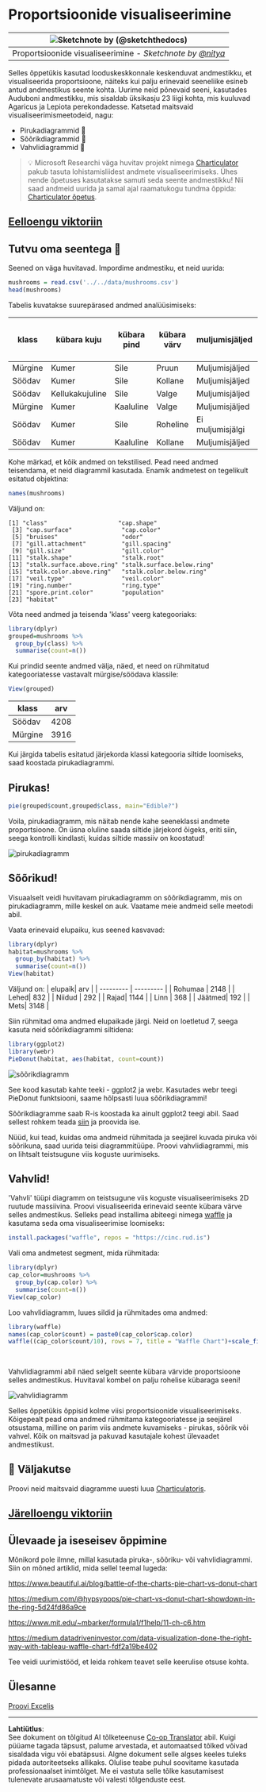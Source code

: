 <!--
CO_OP_TRANSLATOR_METADATA:
{
  "original_hash": "47028abaaafa2bcb1079702d20569066",
  "translation_date": "2025-10-11T15:58:54+00:00",
  "source_file": "3-Data-Visualization/R/11-visualization-proportions/README.md",
  "language_code": "et"
}
-->
# Proportsioonide visualiseerimine

|![ Sketchnote by [(@sketchthedocs)](https://sketchthedocs.dev) ](../../../sketchnotes/11-Visualizing-Proportions.png)|
|:---:|
|Proportsioonide visualiseerimine - _Sketchnote by [@nitya](https://twitter.com/nitya)_ |

Selles õppetükis kasutad looduskeskkonnale keskenduvat andmestikku, et visualiseerida proportsioone, näiteks kui palju erinevaid seeneliike esineb antud andmestikus seente kohta. Uurime neid põnevaid seeni, kasutades Auduboni andmestikku, mis sisaldab üksikasju 23 liigi kohta, mis kuuluvad Agaricus ja Lepiota perekondadesse. Katsetad maitsvaid visualiseerimismeetodeid, nagu:

- Pirukadiagrammid 🥧
- Sõõrikdiagrammid 🍩
- Vahvlidiagrammid 🧇

> 💡 Microsoft Researchi väga huvitav projekt nimega [Charticulator](https://charticulator.com) pakub tasuta lohistamisliidest andmete visualiseerimiseks. Ühes nende õpetuses kasutatakse samuti seda seente andmestikku! Nii saad andmeid uurida ja samal ajal raamatukogu tundma õppida: [Charticulator õpetus](https://charticulator.com/tutorials/tutorial4.html).

## [Eelloengu viktoriin](https://purple-hill-04aebfb03.1.azurestaticapps.net/quiz/20)

## Tutvu oma seentega 🍄

Seened on väga huvitavad. Impordime andmestiku, et neid uurida:

```r
mushrooms = read.csv('../../data/mushrooms.csv')
head(mushrooms)
```
Tabelis kuvatakse suurepärased andmed analüüsimiseks:


| klass     | kübara kuju | kübara pind | kübara värv | muljumisjäljed | lõhn    | eoslehe kinnitus | eoslehe vahe | eoslehe suurus | eoslehe värv | jala kuju | jala alus | jala pind rõnga kohal | jala pind rõnga all | jala värv rõnga kohal | jala värv rõnga all | loor tüüp | loor värv | rõngaste arv | rõnga tüüp | eospulbri värv | populatsioon | elupaik |
| --------- | --------- | ----------- | --------- | ------- | ------- | --------------- | ------------ | --------- | ---------- | ----------- | ---------- | ------------------------ | ------------------------ | ---------------------- | ---------------------- | --------- | ---------- | ----------- | --------- | ----------------- | ---------- | ------- |
| Mürgine | Kumer    | Sile      | Pruun     | Muljumisjäljed | Torkav | Vaba            | Tihe        | Kitsas    | Must      | Suurenev   | Võrdne      | Sile                   | Sile                   | Valge                  | Valge                  | Osaline   | Valge      | Üks         | Rippuv   | Must             | Hajutatud  | Linn   |
| Söödav    | Kumer    | Sile      | Kollane    | Muljumisjäljed | Mandli | Vaba            | Tihe        | Lai     | Must      | Suurenev   | Klubikujuline       | Sile                   | Sile                   | Valge                  | Valge                  | Osaline   | Valge      | Üks         | Rippuv   | Pruun             | Arvukas   | Rohumaa |
| Söödav    | Kellukakujuline      | Sile      | Valge     | Muljumisjäljed | Aniisi   | Vaba            | Tihe        | Lai     | Pruun      | Suurenev   | Klubikujuline       | Sile                   | Sile                   | Valge                  | Valge                  | Osaline   | Valge      | Üks         | Rippuv   | Pruun             | Arvukas   | Niidud |
| Mürgine | Kumer    | Kaaluline       | Valge     | Muljumisjäljed | Torkav | Vaba            | Tihe        | Kitsas    | Pruun      | Suurenev   | Võrdne      | Sile                   | Sile                   | Valge                  | Valge                  | Osaline   | Valge      | Üks         | Rippuv   | Must             | Hajutatud  | Linn 
| Söödav | Kumer       |Sile       | Roheline     | Ei muljumisjälgi| Puudub   |Vaba            | Tihe       | Lai     | Must      | Kitsenev   | Võrdne      |  Sile | Sile                    | Valge                 | Valge                  | Osaline    | Valge     | Üks         | Kaduv | Pruun             | Rohke | Rohumaa
|Söödav  |  Kumer      | Kaaluline   | Kollane         | Muljumisjäljed  | Mandli  | Vaba | Tihe  |   Lai   |   Pruun  | Suurenev   |   Klubikujuline                      | Sile                  | Sile    | Valge                 |  Valge                | Osaline      | Valge    |  Üks  |  Rippuv | Must   | Arvukas | Rohumaa
      
Kohe märkad, et kõik andmed on tekstilised. Pead need andmed teisendama, et neid diagrammil kasutada. Enamik andmetest on tegelikult esitatud objektina:

```r
names(mushrooms)
```

Väljund on:

```output
[1] "class"                    "cap.shape"               
 [3] "cap.surface"              "cap.color"               
 [5] "bruises"                  "odor"                    
 [7] "gill.attachment"          "gill.spacing"            
 [9] "gill.size"                "gill.color"              
[11] "stalk.shape"              "stalk.root"              
[13] "stalk.surface.above.ring" "stalk.surface.below.ring"
[15] "stalk.color.above.ring"   "stalk.color.below.ring"  
[17] "veil.type"                "veil.color"              
[19] "ring.number"              "ring.type"               
[21] "spore.print.color"        "population"              
[23] "habitat"            
```
Võta need andmed ja teisenda 'klass' veerg kategooriaks:

```r
library(dplyr)
grouped=mushrooms %>%
  group_by(class) %>%
  summarise(count=n())
```


Kui prindid seente andmed välja, näed, et need on rühmitatud kategooriatesse vastavalt mürgise/söödava klassile:
```r
View(grouped)
```


| klass | arv |
| --------- | --------- |
| Söödav | 4208 |
| Mürgine| 3916 |



Kui järgida tabelis esitatud järjekorda klassi kategooria siltide loomiseks, saad koostada pirukadiagrammi. 

## Pirukas!

```r
pie(grouped$count,grouped$class, main="Edible?")
```
Voila, pirukadiagramm, mis näitab nende kahe seeneklassi andmete proportsioone. On üsna oluline saada siltide järjekord õigeks, eriti siin, seega kontrolli kindlasti, kuidas siltide massiiv on koostatud!

![pirukadiagramm](../../../../../translated_images/pie1-wb.685df063673751f4b0b82127f7a52c7f9a920192f22ae61ad28412ba9ace97bf.et.png)

## Sõõrikud!

Visuaalselt veidi huvitavam pirukadiagramm on sõõrikdiagramm, mis on pirukadiagramm, mille keskel on auk. Vaatame meie andmeid selle meetodi abil.

Vaata erinevaid elupaiku, kus seened kasvavad:

```r
library(dplyr)
habitat=mushrooms %>%
  group_by(habitat) %>%
  summarise(count=n())
View(habitat)
```
Väljund on:
| elupaik| arv |
| --------- | --------- |
| Rohumaa    | 2148 |
| Lehed| 832 |
| Niidud    | 292 |
| Rajad| 1144 |
| Linn    | 368 |
| Jäätmed| 192 |
| Mets| 3148 |


Siin rühmitad oma andmed elupaikade järgi. Neid on loetletud 7, seega kasuta neid sõõrikdiagrammi siltidena:

```r
library(ggplot2)
library(webr)
PieDonut(habitat, aes(habitat, count=count))
```

![sõõrikdiagramm](../../../../../translated_images/donut-wb.34e6fb275da9d834c2205145e39a3de9b6878191dcdba6f7a9e85f4b520449bc.et.png)

See kood kasutab kahte teeki - ggplot2 ja webr. Kasutades webr teegi PieDonut funktsiooni, saame hõlpsasti luua sõõrikdiagrammi!

Sõõrikdiagramme saab R-is koostada ka ainult ggplot2 teegi abil. Saad sellest rohkem teada [siin](https://www.r-graph-gallery.com/128-ring-or-donut-plot.html) ja proovida ise.

Nüüd, kui tead, kuidas oma andmeid rühmitada ja seejärel kuvada piruka või sõõrikuna, saad uurida teisi diagrammitüüpe. Proovi vahvlidiagrammi, mis on lihtsalt teistsugune viis koguste uurimiseks.
## Vahvlid!

'Vahvli' tüüpi diagramm on teistsugune viis koguste visualiseerimiseks 2D ruutude massiivina. Proovi visualiseerida erinevaid seente kübara värve selles andmestikus. Selleks pead installima abiteegi nimega [waffle](https://cran.r-project.org/web/packages/waffle/waffle.pdf) ja kasutama seda oma visualiseerimise loomiseks:

```r
install.packages("waffle", repos = "https://cinc.rud.is")
```

Vali oma andmetest segment, mida rühmitada:

```r
library(dplyr)
cap_color=mushrooms %>%
  group_by(cap.color) %>%
  summarise(count=n())
View(cap_color)
```

Loo vahvlidiagramm, luues sildid ja rühmitades oma andmed:

```r
library(waffle)
names(cap_color$count) = paste0(cap_color$cap.color)
waffle((cap_color$count/10), rows = 7, title = "Waffle Chart")+scale_fill_manual(values=c("brown", "#F0DC82", "#D2691E", "green", 
                                                                                     "pink", "purple", "red", "grey", 
                                                                                     "yellow","white"))
```

Vahvlidiagrammi abil näed selgelt seente kübara värvide proportsioone selles andmestikus. Huvitaval kombel on palju rohelise kübaraga seeni!

![vahvlidiagramm](../../../../../translated_images/waffle.aaa75c5337735a6ef32ace0ffb6506ef49e5aefe870ffd72b1bb080f4843c217.et.png)

Selles õppetükis õppisid kolme viisi proportsioonide visualiseerimiseks. Kõigepealt pead oma andmed rühmitama kategooriatesse ja seejärel otsustama, milline on parim viis andmete kuvamiseks - pirukas, sõõrik või vahvel. Kõik on maitsvad ja pakuvad kasutajale kohest ülevaadet andmestikust.

## 🚀 Väljakutse

Proovi neid maitsvaid diagramme uuesti luua [Charticulatoris](https://charticulator.com).
## [Järelloengu viktoriin](https://purple-hill-04aebfb03.1.azurestaticapps.net/quiz/21)

## Ülevaade ja iseseisev õppimine

Mõnikord pole ilmne, millal kasutada piruka-, sõõriku- või vahvlidiagrammi. Siin on mõned artiklid, mida sellel teemal lugeda:

https://www.beautiful.ai/blog/battle-of-the-charts-pie-chart-vs-donut-chart

https://medium.com/@hypsypops/pie-chart-vs-donut-chart-showdown-in-the-ring-5d24fd86a9ce

https://www.mit.edu/~mbarker/formula1/f1help/11-ch-c6.htm

https://medium.datadriveninvestor.com/data-visualization-done-the-right-way-with-tableau-waffle-chart-fdf2a19be402

Tee veidi uurimistööd, et leida rohkem teavet selle keerulise otsuse kohta.
## Ülesanne

[Proovi Excelis](assignment.md)

---

**Lahtiütlus**:  
See dokument on tõlgitud AI tõlketeenuse [Co-op Translator](https://github.com/Azure/co-op-translator) abil. Kuigi püüame tagada täpsust, palume arvestada, et automaatsed tõlked võivad sisaldada vigu või ebatäpsusi. Algne dokument selle algses keeles tuleks pidada autoriteetseks allikaks. Olulise teabe puhul soovitame kasutada professionaalset inimtõlget. Me ei vastuta selle tõlke kasutamisest tulenevate arusaamatuste või valesti tõlgenduste eest.